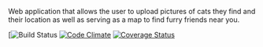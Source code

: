 Web application that allows the user to upload pictures of cats they find and their location as well as serving as a map to find furry friends near you.

[![Build Status](https://codeship.com/projects/28df2470-3393-0136-3fef-0abf1177ac3f/status?branch=master)
[![Code Climate](https://codeclimate.com/github/KWongEE/MENOW/badges/gpa.svg)](https://codeclimate.com/github/KWongEE/MENOW)
[![Coverage Status](https://coveralls.io/repos/github/KWongEE/MENOW/badge.svg?branch=master)](https://coveralls.io/github/KWongEE/MENOW?branch=master)
